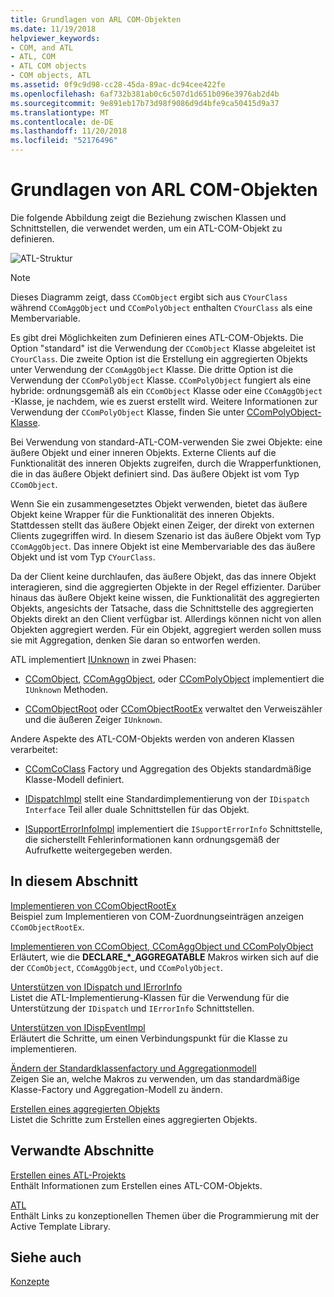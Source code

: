 ```yaml
---
title: Grundlagen von ARL COM-Objekten
ms.date: 11/19/2018
helpviewer_keywords:
- COM, and ATL
- ATL, COM
- ATL COM objects
- COM objects, ATL
ms.assetid: 0f9c9d98-cc28-45da-89ac-dc94cee422fe
ms.openlocfilehash: 6af732b381ab0c6c507d1d651b096e3976ab2d4b
ms.sourcegitcommit: 9e891eb17b73d98f9086d9d4bfe9ca50415d9a37
ms.translationtype: MT
ms.contentlocale: de-DE
ms.lasthandoff: 11/20/2018
ms.locfileid: "52176496"
---
```

# <a name="fundamentals-of-atl-com-objects"></a>Grundlagen von ARL COM-Objekten

Die folgende Abbildung zeigt die Beziehung zwischen Klassen und Schnittstellen, die verwendet werden, um ein ATL-COM-Objekt zu definieren.

![ATL-Struktur](../atl/media/vc307y1.gif "ATL-Struktur")

> [!NOTE]
>  Dieses Diagramm zeigt, dass `CComObject` ergibt sich aus `CYourClass` während `CComAggObject` und `CComPolyObject` enthalten `CYourClass` als eine Membervariable.

Es gibt drei Möglichkeiten zum Definieren eines ATL-COM-Objekts. Die Option "standard" ist die Verwendung der `CComObject` Klasse abgeleitet ist `CYourClass`. Die zweite Option ist die Erstellung ein aggregierten Objekts unter Verwendung der `CComAggObject` Klasse. Die dritte Option ist die Verwendung der `CComPolyObject` Klasse. `CComPolyObject` fungiert als eine hybride: ordnungsgemäß als ein `CComObject` Klasse oder eine `CComAggObject` -Klasse, je nachdem, wie es zuerst erstellt wird. Weitere Informationen zur Verwendung der `CComPolyObject` Klasse, finden Sie unter [CComPolyObject-Klasse](../atl/reference/ccompolyobject-class.md).

Bei Verwendung von standard-ATL-COM-verwenden Sie zwei Objekte: eine äußere Objekt und einer inneren Objekts. Externe Clients auf die Funktionalität des inneren Objekts zugreifen, durch die Wrapperfunktionen, die in das äußere Objekt definiert sind. Das äußere Objekt ist vom Typ `CComObject`.

Wenn Sie ein zusammengesetztes Objekt verwenden, bietet das äußere Objekt keine Wrapper für die Funktionalität des inneren Objekts. Stattdessen stellt das äußere Objekt einen Zeiger, der direkt von externen Clients zugegriffen wird. In diesem Szenario ist das äußere Objekt vom Typ `CComAggObject`. Das innere Objekt ist eine Membervariable des das äußere Objekt und ist vom Typ `CYourClass`.

Da der Client keine durchlaufen, das äußere Objekt, das das innere Objekt interagieren, sind die aggregierten Objekte in der Regel effizienter. Darüber hinaus das äußere Objekt keine wissen, die Funktionalität des aggregierten Objekts, angesichts der Tatsache, dass die Schnittstelle des aggregierten Objekts direkt an den Client verfügbar ist. Allerdings können nicht von allen Objekten aggregiert werden. Für ein Objekt, aggregiert werden sollen muss sie mit Aggregation, denken Sie daran so entworfen werden.

ATL implementiert [IUnknown](/windows/desktop/api/unknwn/nn-unknwn-iunknown) in zwei Phasen:

- [CComObject](../atl/reference/ccomobject-class.md), [CComAggObject](../atl/reference/ccomaggobject-class.md), oder [CComPolyObject](../atl/reference/ccompolyobject-class.md) implementiert die `IUnknown` Methoden.

- [CComObjectRoot](../atl/reference/ccomobjectroot-class.md) oder [CComObjectRootEx](../atl/reference/ccomobjectrootex-class.md) verwaltet den Verweiszähler und die äußeren Zeiger `IUnknown`.

Andere Aspekte des ATL-COM-Objekts werden von anderen Klassen verarbeitet:

- [CComCoClass](../atl/reference/ccomcoclass-class.md) Factory und Aggregation des Objekts standardmäßige Klasse-Modell definiert.

- [IDispatchImpl](../atl/reference/idispatchimpl-class.md) stellt eine Standardimplementierung von der `IDispatch Interface` Teil aller duale Schnittstellen für das Objekt.

- [ISupportErrorInfoImpl](../atl/reference/isupporterrorinfoimpl-class.md) implementiert die `ISupportErrorInfo` Schnittstelle, die sicherstellt Fehlerinformationen kann ordnungsgemäß der Aufrufkette weitergegeben werden.

## <a name="in-this-section"></a>In diesem Abschnitt

[Implementieren von CComObjectRootEx](../atl/implementing-ccomobjectrootex.md)<br/>
Beispiel zum Implementieren von COM-Zuordnungseinträgen anzeigen `CComObjectRootEx`.

[Implementieren von CComObject, CComAggObject und CComPolyObject](../atl/implementing-ccomobject-ccomaggobject-and-ccompolyobject.md)<br/>
Erläutert, wie die **DECLARE_\*_AGGREGATABLE** Makros wirken sich auf die der `CComObject`, `CComAggObject`, und `CComPolyObject`.

[Unterstützen von IDispatch und IErrorInfo](../atl/supporting-idispatch-and-ierrorinfo.md)<br/>
Listet die ATL-Implementierung-Klassen für die Verwendung für die Unterstützung der `IDispatch` und `IErrorInfo` Schnittstellen.

[Unterstützen von IDispEventImpl](../atl/supporting-idispeventimpl.md)<br/>
Erläutert die Schritte, um einen Verbindungspunkt für die Klasse zu implementieren.

[Ändern der Standardklassenfactory und Aggregationmodell](../atl/changing-the-default-class-factory-and-aggregation-model.md)<br/>
Zeigen Sie an, welche Makros zu verwenden, um das standardmäßige Klasse-Factory und Aggregation-Modell zu ändern.

[Erstellen eines aggregierten Objekts](../atl/creating-an-aggregated-object.md)<br/>
Listet die Schritte zum Erstellen eines aggregierten Objekts.

## <a name="related-sections"></a>Verwandte Abschnitte

[Erstellen eines ATL-Projekts](../atl/reference/creating-an-atl-project.md)<br/>
Enthält Informationen zum Erstellen eines ATL-COM-Objekts.

[ATL](../atl/active-template-library-atl-concepts.md)<br/>
Enthält Links zu konzeptionellen Themen über die Programmierung mit der Active Template Library.

## <a name="see-also"></a>Siehe auch

[Konzepte](../atl/active-template-library-atl-concepts.md)

